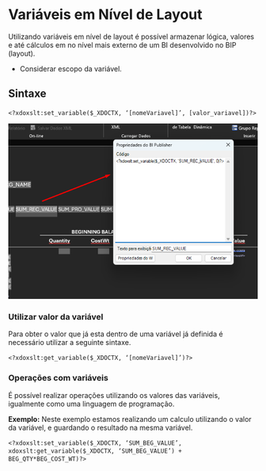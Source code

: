 # Variáveis em Nível de Layout
Utilizando variáveis em nível de layout é possível armazenar lógica, valores e até cálculos em no nível mais externo de um BI desenvolvido no BIP (layout).
- Considerar escopo da variável.
## Sintaxe
````
<?xdoxslt:set_variable($_XDOCTX, ‘[nomeVariavel]’, [valor_variavel])?>
````

![Definindo Variável em Nível de Layout](../Imgs/CriandoVariavel.png)
### Utilizar valor da variável
Para obter o valor que já esta dentro de uma variável já definida é necessário utilizar a seguinte sintaxe.
````
<?xdoxslt:get_variable($_XDOCTX, ‘[nomeVariavel]’)?>
````
### Operações com variáveis
É possível realizar operações utilizando os valores das variáveis, igualmente como uma linguagem de programação.

**Exemplo:**
Neste exemplo estamos realizando um calculo utilizando o valor da variável, e guardando o resultado na mesma variável.
````
<?xdoxslt:set_variable($_XDOCTX, ‘SUM_BEG_VALUE’, xdoxslt:get_variable($_XDOCTX, ‘SUM_BEG_VALUE’) + BEG_QTY*BEG_COST_WT)?>
````
